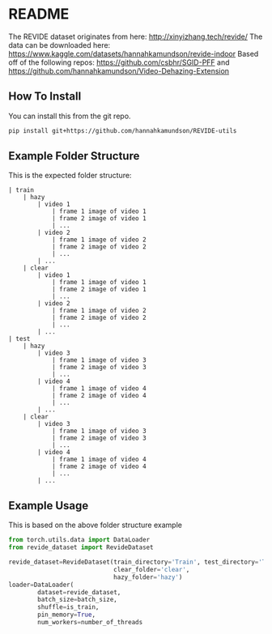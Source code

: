 # README

The REVIDE dataset originates from here: http://xinyizhang.tech/revide/
The data can be downloaded here: https://www.kaggle.com/datasets/hannahkamundson/revide-indoor
Based off of the following repos: https://github.com/csbhr/SGID-PFF and https://github.com/hannahkamundson/Video-Dehazing-Extension

## How To Install
You can install this from the git repo.
```sh
pip install git+https://github.com/hannahkamundson/REVIDE-utils
```

## Example Folder Structure
This is the expected folder structure:
```
| train
    | hazy
        | video 1
            | frame 1 image of video 1
            | frame 2 image of video 1
            | ...
        | video 2
            | frame 1 image of video 2
            | frame 2 image of video 2
            | ...
        | ...
    | clear
        | video 1
            | frame 1 image of video 1
            | frame 2 image of video 1
            | ...
        | video 2
            | frame 1 image of video 2
            | frame 2 image of video 2
            | ...
        | ...
| test
    | hazy
        | video 3
            | frame 1 image of video 3
            | frame 2 image of video 3
            | ...
        | video 4
            | frame 1 image of video 4
            | frame 2 image of video 4
            | ...
        | ...
    | clear
        | video 3
            | frame 1 image of video 3
            | frame 2 image of video 3
            | ...
        | video 4
            | frame 1 image of video 4
            | frame 2 image of video 4
            | ...
        | ...
```

## Example Usage
This is based on the above folder structure example
```python
from torch.utils.data import DataLoader
from revide_dataset import RevideDataset

revide_dataset=RevideDataset(train_directory='Train', test_directory='Test', 
                             clear_folder='clear', 
                             hazy_folder='hazy')
loader=DataLoader(
        dataset=revide_dataset,
        batch_size=batch_size,
        shuffle=is_train,
        pin_memory=True,
        num_workers=number_of_threads
```